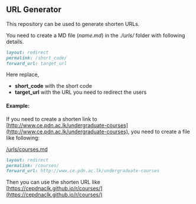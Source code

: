 ## URL Generator

This repository can be used to generate shorten URLs.

You need to create a MD file (*name.md*) in the *./urls/* folder with following details.

```md   
layout: redirect
permalink: /short_code/
forward_url: target_url
```

Here replace,
- **short_code** with the short code
- **target_url** with the URL you need to redirect the users



#### Example:
If you need to create a shorten link to [http://www.ce.pdn.ac.lk/undergraduate-courses](http://www.ce.pdn.ac.lk/undergraduate-courses), you need to create a file like following:

<u>/urls/courses.md</u>
```md
layout: redirect
permalink: /courses/
forward_url: http://www.ce.pdn.ac.lk/undergraduate-courses
```

Then you can use the shorten URL like [https://cepdnaclk.github.io/r/courses/](https://cepdnaclk.github.io/r/courses/)

